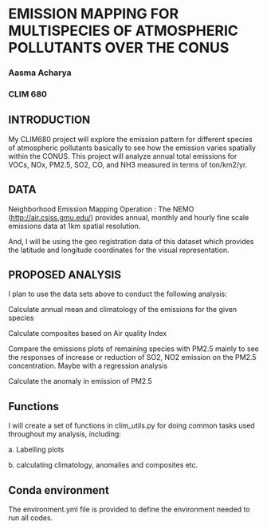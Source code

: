 # EMISSION MAPPING FOR MULTISPECIES OF ATMOSPHERIC POLLUTANTS OVER THE CONUS

### Aasma Acharya
### CLIM 680

## INTRODUCTION
My CLIM680 project will explore the emission pattern for different species of atmospheric pollutants basically to see how the emission varies spatially within the CONUS. This project will analyze annual total emissions for VOCs, NOx, PM2.5, SO2, CO, and NH3 measured in terms of ton/km2/yr.


## DATA
Neighborhood Emission Mapping Operation : The NEMO (http://air.csiss.gmu.edu/) provides  annual, monthly and hourly
fine scale emissions data at 1km spatial resolution.

And, I will be using the geo registration data of this dataset which provides the  latitude and longitude coordinates for the visual representation. 


## PROPOSED ANALYSIS
I plan to use the data sets above to conduct the following analysis:

Calculate annual mean and climatology of the emissions for the given species

Calculate composites based on Air quality Index

Compare the emissions plots of remaining species with PM2.5 mainly to see the responses of increase or reduction of SO2, NO2 emission on the PM2.5 concentration. Maybe with a regression analysis

Calculate the anomaly in emission of PM2.5


## Functions
I will create a set of functions in clim_utils.py for doing common tasks used throughout my analysis, including:

a. Labelling plots

b. calculating climatology, anomalies and composites etc.



## Conda environment
  The environment.yml file is provided to define the environment needed to run all codes.
 

                      
